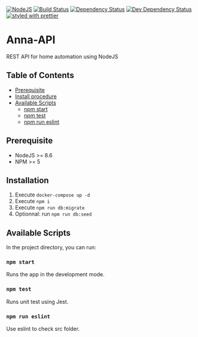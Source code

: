[![NodeJS](https://img.shields.io/badge/node-%3E%3D%208-brightgreen.svg)](https://nodejs.org/en/)
[![Build Status](https://travis-ci.org/7h1b0/Anna.svg?branch=master)](https://travis-ci.org/7h1b0/Anna)
[![Dependency Status](https://img.shields.io/david/7h1b0/anna/master.svg)](https://david-dm.org/7h1b0/Anna)
[![Dev Dependency Status](https://img.shields.io/david/dev/7h1b0/anna/master.svg)](https://david-dm.org/7h1b0/Anna#info=devDependencies)
[![styled with prettier](https://img.shields.io/badge/styled_with-prettier-ff69b4.svg)](https://github.com/prettier/prettier)

Anna-API
=====================

REST API for home automation using NodeJS

## Table of Contents

- [Prerequisite](#prerequisite)
- [Install procedure](#install-procedure)
- [Available Scripts](#available-scripts)
  - [npm start](#npm-start)
  - [npm test](#npm-test)
  - [npm run eslint](#npm-run-eslint)

## Prerequisite
* NodeJS >= 8.6
* NPM >= 5

## Installation

1. Execute `docker-compose up -d`
1. Execute `npm i`
1. Execute `npm run db:migrate`
1. Optionnal: run `npm run db:seed`

## Available Scripts
In the project directory, you can run:

### `npm start`

Runs the app in the development mode.

### `npm test`

Runs unit test using Jest. 

### `npm run eslint`

Use eslint to check src folder.
